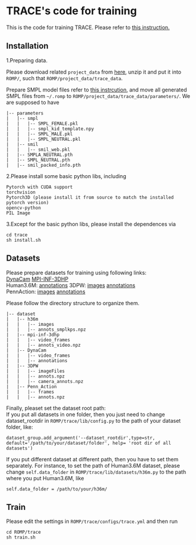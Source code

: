 # TRACE's code for training

This is the code for training TRACE. Please refer to [this instruction.](../simple_romp/trace2/README.md)

## Installation

1.Preparing data. 

Please download related `project_data` from [here](https://pan.baidu.com/s/1MLAobb39GdmnH5fjbQppxQ?pwd=8jr5), unzip it and put it into `ROMP/`, such that `ROMP/project_data/trace_data`.

Prepare SMPL model files refer to [this instrcution](../simple_romp/trace2/README.md), and move all generated SMPL files from `~/.romp` to `ROMP/project_data/trace_data/parameters/`. 
We are supposed to have 
```
|-- parameters
|   |-- smpl
|   |   |-- SMPL_FEMALE.pkl
|   |   |-- smpl_kid_template.npy
|   |   |-- SMPL_MALE.pkl
|   |   |-- SMPL_NEUTRAL.pkl
|   |-- smil
|   |   |-- smil_web.pkl
|   |-- SMPLA_NEUTRAL.pth
|   |-- SMPL_NEUTRAL.pth
|   |-- smil_packed_info.pth
```

2.Please install some basic python libs, including 
```
Pytorch with CUDA support
torchvision
Pytorch3D (please install it from source to match the installed pytorch version)
opencv-python
PIL Image
```

3.Except for the basic python libs, please install the dependences via
```
cd trace
sh install.sh
```

## Datasets

Please prepare datasets for training using following links:  
[DynaCam](https://github.com/Arthur151/DynaCam) 
[MPI-INF-3DHP](https://pan.baidu.com/s/17L0TZB1uC2FOkWfU8BIRmQ?pwd=w3j4)  
Human3.6M: [annotations](https://pan.baidu.com/s/1xGXeXgBUwvINz4I5c0hweQ?pwd=ek92)
3DPW: [images](https://virtualhumans.mpi-inf.mpg.de/3DPW/license.html) [annotations](https://pan.baidu.com/s/11Xv-rFKMIFMwMejPaVtu0A?pwd=q6md)  
PennAction: [images](https://github.com/dreamdragon/PennAction) [annotations](https://pan.baidu.com/s/1YKmEYhv8XM21jPoKs1Y7RQ?pwd=ac9s)

Please follow the directory structure to organize them.
```
|-- dataset
|   |-- h36m
|   |   |-- images
|   |   |-- annots_smplkps.npz
|   |-- mpi-inf-3dhp
|   |   |-- video_frames
|   |   |-- annots_video.npz
|   |-- DynaCam
|   |   |-- video_frames
|   |   |-- annotations
|   |-- 3DPW
|   |   |-- imageFiles
|   |   |-- annots.npz
|   |   |-- camera_annots.npz
|   |-- Penn_Action
|   |   |-- frames
|   |   |-- annots.npz
```
Finally, pleaset set the dataset root path:  
If you put all datasets in one folder, then you just need to change dataset_rootdir in `ROMP/trace/lib/config.py` to the path of your dataset folder, like:
```
dataset_group.add_argument('--dataset_rootdir',type=str, default='/path/to/your/dataset/folder', help= 'root dir of all datasets')
```
If you put different dataset at different path, then you have to set them separately. For instance, to set the path of Human3.6M dataset, please change `self.data_folder` in `ROMP/trace/lib/datasets/h36m.py` to the path where you put Human3.6M, like
```
self.data_folder = /path/to/your/h36m/
```

## Train
Please edit the settings in `ROMP/trace/configs/trace.yml` and then run
```
cd ROMP/trace
sh train.sh
```